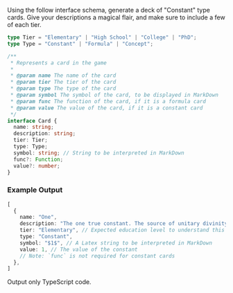 Using the follow interface schema, generate a deck of "Constant" type cards.
Give your descriptions a magical flair, and make sure to include a few of each tier.

```typescript
type Tier = "Elementary" | "High School" | "College" | "PhD";
type Type = "Constant" | "Formula" | "Concept";

/**
 * Represents a card in the game
 *
 * @param name The name of the card
 * @param tier The tier of the card
 * @param type The type of the card
 * @param symbol The symbol of the card, to be displayed in MarkDown
 * @param func The function of the card, if it is a formula card
 * @param value The value of the card, if it is a constant card
 */
interface Card {
  name: string;
  description: string;
  tier: Tier;
  type: Type;
  symbol: string; // String to be interpreted in MarkDown
  func?: Function;
  value?: number;
}
```

### Example Output

```typescript
[
  {
    name: "One",
    description: "The one true constant. The source of unitary divinity.",
    tier: "Elementary", // Expected education level to understand this concept
    type: "Constant",
    symbol: "$1$", // A Latex string to be interpreted in MarkDown
    value: 1, // The value of the constant
    // Note: `func` is not required for constant cards
  },
]
```

Output only TypeScript code.